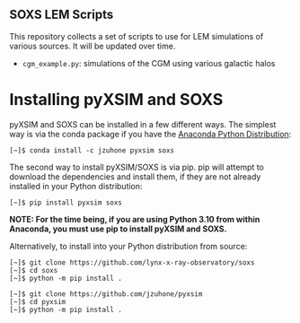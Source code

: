 ## SOXS LEM Scripts

This repository collects a set of scripts to use for LEM simulations of various sources. It will be
updated over time. 

* `cgm_example.py`: simulations of the CGM using various galactic halos

# Installing pyXSIM and SOXS

pyXSIM and SOXS can be installed in a few different ways. The simplest way is via the conda package if
you have the [Anaconda Python Distribution](https://store.continuum.io/cshop/anaconda/):

```
[~]$ conda install -c jzuhone pyxsim soxs
```

The second way to install pyXSIM/SOXS is via pip. pip will attempt to download the dependencies and
install them, if they are not already installed in your Python distribution:

```
[~]$ pip install pyxsim soxs
```

**NOTE: For the time being, if you are using Python 3.10 from within Anaconda, you must use pip to install pyXSIM and SOXS.**

Alternatively, to install into your Python distribution from source:
```
[~]$ git clone https://github.com/lynx-x-ray-observatory/soxs
[~]$ cd soxs
[~]$ python -m pip install .

[~]$ git clone https://github.com/jzuhone/pyxsim
[~]$ cd pyxsim
[~]$ python -m pip install .
```